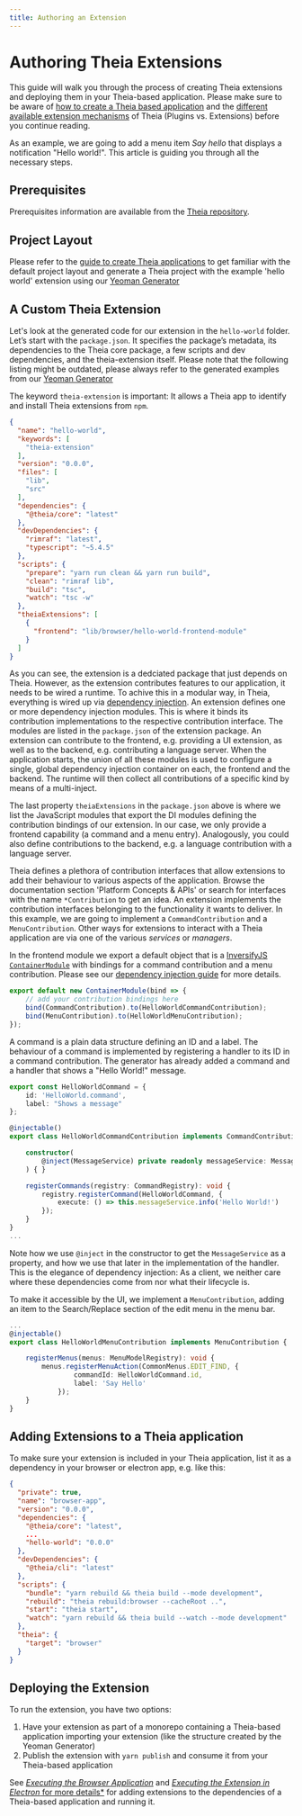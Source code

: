 ```yaml
---
title: Authoring an Extension
---
```


# Authoring Theia Extensions

This guide will walk you through the process of creating Theia extensions and deploying them in your Theia-based application. Please make sure to be aware of [how to create a Theia based application](/docs/composing_applications/) and the [different available extension mechanisms](/docs/extensions/) of Theia (Plugins vs. Extensions) before you continue reading.

As an example, we are going to add a menu item _Say hello_ that displays a notification "Hello world!". This article is guiding you through all the necessary steps.

## Prerequisites

Prerequisites information are available from the [Theia repository](https://github.com/eclipse-theia/theia/blob/master/doc/Developing.md#prerequisites).

## Project Layout

Please refer to the [guide to create Theia applications](/docs/composing_applications/) to get familiar with the default project layout and generate a Theia project with the example 'hello world' extension using our [Yeoman Generator](https://github.com/eclipse-theia/generator-theia-extension)

## A Custom Theia Extension

Let's look at the generated code for our extension in the `hello-world` folder. Let’s start with the `package.json`. It specifies the package’s metadata, its dependencies to the  Theia core package, a few scripts and dev dependencies, and the theia-extension itself. Please note that the following listing might be outdated, please always refer to the generated examples from our [Yeoman Generator](https://github.com/eclipse-theia/generator-theia-extension)

The keyword `theia-extension` is important: It allows a Theia app to identify and install Theia extensions from `npm`.

```json
{
  "name": "hello-world",
  "keywords": [
    "theia-extension"
  ],
  "version": "0.0.0",
  "files": [
    "lib",
    "src"
  ],
  "dependencies": {
    "@theia/core": "latest"
  },
  "devDependencies": {
    "rimraf": "latest",
    "typescript": "~5.4.5"
  },
  "scripts": {
    "prepare": "yarn run clean && yarn run build",
    "clean": "rimraf lib",
    "build": "tsc",
    "watch": "tsc -w"
  },
  "theiaExtensions": [
    {
      "frontend": "lib/browser/hello-world-frontend-module"
    }
  ]
}
```
As you can see, the extension is a dedciated package that just depends on Theia. However, as the extension contributes features to our application, it needs to be wired a runtime. To achive this in a modular way, in Theia, everything is wired up via [dependency injection](/docs/services_and_contributions#dependency-injection-di). An extension defines one or more dependency injection modules. This is where it binds its contribution implementations to the respective contribution interface. The modules are listed in the `package.json` of the extension package. An extension can contribute to the frontend, e.g. providing a UI extension, as well as to the backend, e.g. contributing a language server. When the application starts, the union of all these modules is used to configure a single, global dependency injection container on each, the frontend and the backend. The runtime will then collect all contributions of a specific kind by means of a multi-inject.

The last property `theiaExtensions` in the `package.json` above is where we list the JavaScript modules that export the DI modules defining the contribution bindings of our extension. In our case, we only provide a frontend capability (a command and a menu entry). Analogously, you could also define contributions to the backend, e.g. a language contribution with a language server.

Theia defines a plethora of contribution interfaces that allow extensions to add their behaviour to various aspects of the application. Browse the documentation section 'Platform Concepts & APIs' or search for interfaces with the name `*Contribution` to get an idea. An extension implements the contribution interfaces belonging to the functionality it wants to deliver. In this example, we are going to implement a `CommandContribution` and a `MenuContribution`. Other ways for extensions to interact with a Theia application are via one of the various _services_ or _managers_.

In the frontend module we export a default object that is a [InversifyJS `ContainerModule`](https://github.com/inversify/InversifyJS/blob/master/wiki/container_modules.md) with bindings for a command contribution and a menu contribution. Please see our [dependency injection guide](/docs/services_and_contributions/) for more details.

```typescript
export default new ContainerModule(bind => {
    // add your contribution bindings here
    bind(CommandContribution).to(HelloWorldCommandContribution);
    bind(MenuContribution).to(HelloWorldMenuContribution);
});
```

A command is a plain data structure defining an ID and a label. The behaviour of a command is implemented by registering a handler to its ID in a command contribution. The generator has already added a command and a handler that shows a "Hello World!" message.

```typescript
export const HelloWorldCommand = {
    id: 'HelloWorld.command',
    label: "Shows a message"
};

@injectable()
export class HelloWorldCommandContribution implements CommandContribution {

    constructor(
        @inject(MessageService) private readonly messageService: MessageService,
    ) { }

    registerCommands(registry: CommandRegistry): void {
        registry.registerCommand(HelloWorldCommand, {
            execute: () => this.messageService.info('Hello World!')
        });
    }
}
...
```

Note how we use `@inject` in the constructor to get the `MessageService` as a property, and how we use that later in the implementation of the handler. This is the elegance of dependency injection: As a client, we neither care where these dependencies come from nor what their lifecycle is.

To make it accessible by the UI, we implement a `MenuContribution`, adding an item to the Search/Replace section of the edit menu in the menu bar.

```typescript
...
@injectable()
export class HelloWorldMenuContribution implements MenuContribution {

    registerMenus(menus: MenuModelRegistry): void {
        menus.registerMenuAction(CommonMenus.EDIT_FIND, {
                commandId: HelloWorldCommand.id,
                label: 'Say Hello'
            });
    }
}
```

## Adding Extensions to a Theia application

To make sure your extension is included in your Theia application, list it as a dependency in your browser or electron app, e.g. like this:

```json
{
  "private": true,
  "name": "browser-app",
  "version": "0.0.0",
  "dependencies": {
    "@theia/core": "latest",
    ...
    "hello-world": "0.0.0"
  },
  "devDependencies": {
    "@theia/cli": "latest"
  },
  "scripts": {
    "bundle": "yarn rebuild && theia build --mode development",
    "rebuild": "theia rebuild:browser --cacheRoot ..",
    "start": "theia start",
    "watch": "yarn rebuild && theia build --watch --mode development"
  },
  "theia": {
    "target": "browser"
  }
}
```

## Deploying the Extension

To run the extension, you have two options:
1. Have your extension as part of a monorepo containing a Theia-based application importing your extension (like the structure created by the Yeoman Generator)
2. Publish the extension with `yarn publish` and consume it from your Theia-based application

See [*Executing the Browser Application*](/docs/composing_applications/#executing-the-browser-application) and [*Executing the Extension in Electron* for more details*](/docs/composing_applications/#executing-the-extension-in-electron) for adding extensions to the dependencies of a Theia-based application and running it.
